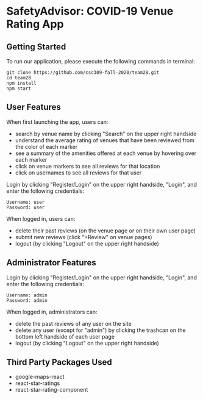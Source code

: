 # SafetyAdvisor: COVID-19 Venue Rating App

## Getting Started

To run our application, please execute the following commands in terminal:

    git clone https://github.com/csc309-fall-2020/team28.git
    cd team28
    npm install
    npm start

## User Features

When first launching the app, users can:

- search by venue name by clicking "Search" on the upper right handside
- understand the average rating of venues that have been reviewed from the color of each marker
- see a summary of the amenities offered at each venue by hovering over each marker
- click on venue markers to see all reviews for that location
- click on usernames to see all reviews for that user

Login by clicking "Register/Login" on the upper right handside, "Login", and enter the following credentials:

    Username: user
    Password: user

When logged in, users can:

- delete their past reviews (on the venue page or on their own user page)
- submit new reviews (click "+Review" on venue pages)
- logout (by clicking "Logout" on the upper right handside)

## Administrator Features

Login by clicking "Register/Login" on the upper right handside, "Login", and enter the following credentials:

    Username: admin
    Password: admin

When logged in, administrators can:

- delete the past reviews of any user on the site
- delete any user (except for "admin") by clicking the trashcan on the bottom left handside of each user page
- logout (by clicking "Logout" on the upper right handside)

## Third Party Packages Used

- google-maps-react
- react-star-ratings
- react-star-rating-component
